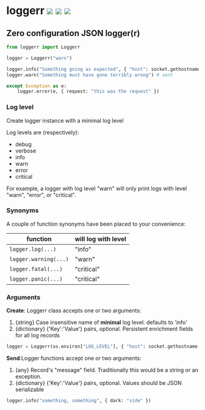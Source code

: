 # loggerr [![](https://img.shields.io/pypi/v/loggerr?style=flat-square)](https://pypi.org/project/loggerr/) [![](https://img.shields.io/static/v1?label=github&message=python-loggerr&labelColor=black&color=3572a5&style=flat-square&logo=github)](https://github.com/fiverr/python-loggerr) [![](https://circleci.com/gh/fiverr/python-loggerr.svg?style=svg)](https://circleci.com/gh/fiverr/python-loggerr)

## Zero configuration JSON logger(r)


```py
from loggerr import Loggerr

logger = Loggerr("warn")

logger.info("Something going as expected", { "host": socket.gethostname() }) # ignored
logger.warn("Something must have gone terribly wrong") # sent

except Exception as e:
    logger.error(e, { request: "this was the request" })
```

### Log level
Create logger instance with a minimal log level

Log levels are (respectively):
- debug
- verbose
- info
- warn
- error
- critical

For example, a logger with log level "warn" will only print logs with level "warn", "error", or "critical".

### Synonyms
A couple of function synonyms have been placed to your convenience:

| function | will log with level
| - | -
| `logger.log(...)` | "info"
| `logger.warning(...)` | "warn"
| `logger.fatal(...)` | "critical"
| `logger.panic(...)` | "critical"

### Arguments
**Create**: Loggerr class accepts one or two arguments:

1. {string} Case insensitive name of **minimal** log level. defaults to 'info'
2. {dictionary} {'Key':'Value'} pairs, optional. Persistent enrichment fields for all log records

```py
logger = Loggerr(os.environ["LOG_LEVEL"], { "host": socket.gethostname() })
```

**Send**:Logger functions accept one or two arguments:

1. {any} Record's "message" field. Traditionally this would be a string or an exception.
2. {dictionary} {'Key':'Value'} pairs, optional. Values should be JSON serializable

```py
logger.info("something, something", { dark: "side" })
```
